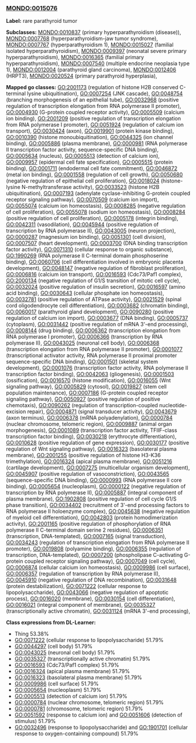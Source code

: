 
### [MONDO:0015076](http://purl.obolibrary.org/obo/MONDO_0015076)
**Label:** rare parathyroid tumor

**Subclasses:** [MONDO:0010837](http://purl.obolibrary.org/obo/MONDO_0010837) (primary hyperparathyroidism (disease)), [MONDO:0007768](http://purl.obolibrary.org/obo/MONDO_0007768) (hyperparathyroidism-jaw tumor syndrome), [MONDO:0007767](http://purl.obolibrary.org/obo/MONDO_0007767) (hyperparathyroidism 1), [MONDO:0015027](http://purl.obolibrary.org/obo/MONDO_0015027) (familial isolated hyperparathyroidism), [MONDO:0009397](http://purl.obolibrary.org/obo/MONDO_0009397) (neonatal severe primary hyperparathyroidism), [MONDO:0016365](http://purl.obolibrary.org/obo/MONDO_0016365) (familial primary hyperparathyroidism), [MONDO:0007540](http://purl.obolibrary.org/obo/MONDO_0007540) (multiple endocrine neoplasia type 1), [MONDO:0012004](http://purl.obolibrary.org/obo/MONDO_0012004) (parathyroid gland carcinoma), [MONDO:0012406](http://purl.obolibrary.org/obo/MONDO_0012406) (HRPT3), [MONDO:0020524](http://purl.obolibrary.org/obo/MONDO_0020524) (primary parathyroid hyperplasia), 

**Mapped go classes:** [GO:2001173](http://purl.obolibrary.org/obo/GO_2001173) (regulation of histone H2B conserved C-terminal lysine ubiquitination), [GO:0007254](http://purl.obolibrary.org/obo/GO_0007254) (JNK cascade), [GO:0048754](http://purl.obolibrary.org/obo/GO_0048754) (branching morphogenesis of an epithelial tube), [GO:0032968](http://purl.obolibrary.org/obo/GO_0032968) (positive regulation of transcription elongation from RNA polymerase II promoter), [GO:0004930](http://purl.obolibrary.org/obo/GO_0004930) (G-protein coupled receptor activity), [GO:0005509](http://purl.obolibrary.org/obo/GO_0005509) (calcium ion binding), [GO:2001209](http://purl.obolibrary.org/obo/GO_2001209) (positive regulation of transcription elongation from RNA polymerase I promoter), [GO:0051924](http://purl.obolibrary.org/obo/GO_0051924) (regulation of calcium ion transport), [GO:0030424](http://purl.obolibrary.org/obo/GO_0030424) (axon), [GO:0019901](http://purl.obolibrary.org/obo/GO_0019901) (protein kinase binding), [GO:0010390](http://purl.obolibrary.org/obo/GO_0010390) (histone monoubiquitination), [GO:0044325](http://purl.obolibrary.org/obo/GO_0044325) (ion channel binding), [GO:0005886](http://purl.obolibrary.org/obo/GO_0005886) (plasma membrane), [GO:0000981](http://purl.obolibrary.org/obo/GO_0000981) (RNA polymerase II transcription factor activity, sequence-specific DNA binding), [GO:0005634](http://purl.obolibrary.org/obo/GO_0005634) (nucleus), [GO:0005513](http://purl.obolibrary.org/obo/GO_0005513) (detection of calcium ion), [GO:0009957](http://purl.obolibrary.org/obo/GO_0009957) (epidermal cell fate specification), [GO:0005515](http://purl.obolibrary.org/obo/GO_0005515) (protein binding), [GO:0001711](http://purl.obolibrary.org/obo/GO_0001711) (endodermal cell fate commitment), [GO:0046872](http://purl.obolibrary.org/obo/GO_0046872) (metal ion binding), [GO:0001558](http://purl.obolibrary.org/obo/GO_0001558) (regulation of cell growth), [GO:0050680](http://purl.obolibrary.org/obo/GO_0050680) (negative regulation of epithelial cell proliferation), [GO:0018024](http://purl.obolibrary.org/obo/GO_0018024) (histone-lysine N-methyltransferase activity), [GO:0033523](http://purl.obolibrary.org/obo/GO_0033523) (histone H2B ubiquitination), [GO:0007193](http://purl.obolibrary.org/obo/GO_0007193) (adenylate cyclase-inhibiting G-protein coupled receptor signaling pathway), [GO:0070509](http://purl.obolibrary.org/obo/GO_0070509) (calcium ion import), [GO:0055074](http://purl.obolibrary.org/obo/GO_0055074) (calcium ion homeostasis), [GO:0008285](http://purl.obolibrary.org/obo/GO_0008285) (negative regulation of cell proliferation), [GO:0055078](http://purl.obolibrary.org/obo/GO_0055078) (sodium ion homeostasis), [GO:0008284](http://purl.obolibrary.org/obo/GO_0008284) (positive regulation of cell proliferation), [GO:0005178](http://purl.obolibrary.org/obo/GO_0005178) (integrin binding), [GO:0042311](http://purl.obolibrary.org/obo/GO_0042311) (vasodilation), [GO:0045944](http://purl.obolibrary.org/obo/GO_0045944) (positive regulation of transcription by RNA polymerase II), [GO:0043005](http://purl.obolibrary.org/obo/GO_0043005) (neuron projection), [GO:0000287](http://purl.obolibrary.org/obo/GO_0000287) (magnesium ion binding), [GO:0051301](http://purl.obolibrary.org/obo/GO_0051301) (cell division), [GO:0007507](http://purl.obolibrary.org/obo/GO_0007507) (heart development), [GO:0003700](http://purl.obolibrary.org/obo/GO_0003700) (DNA binding transcription factor activity), [GO:0071310](http://purl.obolibrary.org/obo/GO_0071310) (cellular response to organic substance), [GO:1990269](http://purl.obolibrary.org/obo/GO_1990269) (RNA polymerase II C-terminal domain phosphoserine binding), [GO:0060706](http://purl.obolibrary.org/obo/GO_0060706) (cell differentiation involved in embryonic placenta development), [GO:0048147](http://purl.obolibrary.org/obo/GO_0048147) (negative regulation of fibroblast proliferation), [GO:0006816](http://purl.obolibrary.org/obo/GO_0006816) (calcium ion transport), [GO:0016593](http://purl.obolibrary.org/obo/GO_0016593) (Cdc73/Paf1 complex), [GO:2000134](http://purl.obolibrary.org/obo/GO_2000134) (negative regulation of G1/S transition of mitotic cell cycle), [GO:0032024](http://purl.obolibrary.org/obo/GO_0032024) (positive regulation of insulin secretion), [GO:0016597](http://purl.obolibrary.org/obo/GO_0016597) (amino acid binding), [GO:0030643](http://purl.obolibrary.org/obo/GO_0030643) (cellular phosphate ion homeostasis), [GO:0032781](http://purl.obolibrary.org/obo/GO_0032781) (positive regulation of ATPase activity), [GO:0021529](http://purl.obolibrary.org/obo/GO_0021529) (spinal cord oligodendrocyte cell differentiation), [GO:0003682](http://purl.obolibrary.org/obo/GO_0003682) (chromatin binding), [GO:0060017](http://purl.obolibrary.org/obo/GO_0060017) (parathyroid gland development), [GO:0090280](http://purl.obolibrary.org/obo/GO_0090280) (positive regulation of calcium ion import), [GO:0003677](http://purl.obolibrary.org/obo/GO_0003677) (DNA binding), [GO:0005737](http://purl.obolibrary.org/obo/GO_0005737) (cytoplasm), [GO:0031442](http://purl.obolibrary.org/obo/GO_0031442) (positive regulation of mRNA 3'-end processing), [GO:0008144](http://purl.obolibrary.org/obo/GO_0008144) (drug binding), [GO:0006362](http://purl.obolibrary.org/obo/GO_0006362) (transcription elongation from RNA polymerase I promoter), [GO:0006366](http://purl.obolibrary.org/obo/GO_0006366) (transcription by RNA polymerase II), [GO:0043025](http://purl.obolibrary.org/obo/GO_0043025) (neuronal cell body), [GO:0006368](http://purl.obolibrary.org/obo/GO_0006368) (transcription elongation from RNA polymerase II promoter), [GO:0001077](http://purl.obolibrary.org/obo/GO_0001077) (transcriptional activator activity, RNA polymerase II proximal promoter sequence-specific DNA binding), [GO:0001501](http://purl.obolibrary.org/obo/GO_0001501) (skeletal system development), [GO:0001076](http://purl.obolibrary.org/obo/GO_0001076) (transcription factor activity, RNA polymerase II transcription factor binding), [GO:0042063](http://purl.obolibrary.org/obo/GO_0042063) (gliogenesis), [GO:0001503](http://purl.obolibrary.org/obo/GO_0001503) (ossification), [GO:0016570](http://purl.obolibrary.org/obo/GO_0016570) (histone modification), [GO:0016055](http://purl.obolibrary.org/obo/GO_0016055) (Wnt signaling pathway), [GO:0005829](http://purl.obolibrary.org/obo/GO_0005829) (cytosol), [GO:0019827](http://purl.obolibrary.org/obo/GO_0019827) (stem cell population maintenance), [GO:0007186](http://purl.obolibrary.org/obo/GO_0007186) (G-protein coupled receptor signaling pathway), [GO:0050927](http://purl.obolibrary.org/obo/GO_0050927) (positive regulation of positive chemotaxis), [GO:0090262](http://purl.obolibrary.org/obo/GO_0090262) (regulation of transcription-coupled nucleotide-excision repair), [GO:0004871](http://purl.obolibrary.org/obo/GO_0004871) (signal transducer activity), [GO:0043679](http://purl.obolibrary.org/obo/GO_0043679) (axon terminus), [GO:0006378](http://purl.obolibrary.org/obo/GO_0006378) (mRNA polyadenylation), [GO:0000784](http://purl.obolibrary.org/obo/GO_0000784) (nuclear chromosome, telomeric region), [GO:0009887](http://purl.obolibrary.org/obo/GO_0009887) (animal organ morphogenesis), [GO:0001089](http://purl.obolibrary.org/obo/GO_0001089) (transcription factor activity, TFIIF-class transcription factor binding), [GO:0030218](http://purl.obolibrary.org/obo/GO_0030218) (erythrocyte differentiation), [GO:0010628](http://purl.obolibrary.org/obo/GO_0010628) (positive regulation of gene expression), [GO:0030177](http://purl.obolibrary.org/obo/GO_0030177) (positive regulation of Wnt signaling pathway), [GO:0016323](http://purl.obolibrary.org/obo/GO_0016323) (basolateral plasma membrane), [GO:2001255](http://purl.obolibrary.org/obo/GO_2001255) (positive regulation of histone H3-K36 trimethylation), [GO:0016324](http://purl.obolibrary.org/obo/GO_0016324) (apical plasma membrane), [GO:0051216](http://purl.obolibrary.org/obo/GO_0051216) (cartilage development), [GO:0007275](http://purl.obolibrary.org/obo/GO_0007275) (multicellular organism development), [GO:0045907](http://purl.obolibrary.org/obo/GO_0045907) (positive regulation of vasoconstriction), [GO:0043565](http://purl.obolibrary.org/obo/GO_0043565) (sequence-specific DNA binding), [GO:0000993](http://purl.obolibrary.org/obo/GO_0000993) (RNA polymerase II core binding), [GO:0005654](http://purl.obolibrary.org/obo/GO_0005654) (nucleoplasm), [GO:0000122](http://purl.obolibrary.org/obo/GO_0000122) (negative regulation of transcription by RNA polymerase II), [GO:0005887](http://purl.obolibrary.org/obo/GO_0005887) (integral component of plasma membrane), [GO:1902808](http://purl.obolibrary.org/obo/GO_1902808) (positive regulation of cell cycle G1/S phase transition), [GO:0034402](http://purl.obolibrary.org/obo/GO_0034402) (recruitment of 3'-end processing factors to RNA polymerase II holoenzyme complex), [GO:0045638](http://purl.obolibrary.org/obo/GO_0045638) (negative regulation of myeloid cell differentiation), [GO:0042803](http://purl.obolibrary.org/obo/GO_0042803) (protein homodimerization activity), [GO:2001165](http://purl.obolibrary.org/obo/GO_2001165) (positive regulation of phosphorylation of RNA polymerase II C-terminal domain serine 2 residues), [GO:0006351](http://purl.obolibrary.org/obo/GO_0006351) (transcription, DNA-templated), [GO:0007165](http://purl.obolibrary.org/obo/GO_0007165) (signal transduction), [GO:0034243](http://purl.obolibrary.org/obo/GO_0034243) (regulation of transcription elongation from RNA polymerase II promoter), [GO:0019808](http://purl.obolibrary.org/obo/GO_0019808) (polyamine binding), [GO:0006355](http://purl.obolibrary.org/obo/GO_0006355) (regulation of transcription, DNA-templated), [GO:0007200](http://purl.obolibrary.org/obo/GO_0007200) (phospholipase C-activating G-protein coupled receptor signaling pathway), [GO:0007049](http://purl.obolibrary.org/obo/GO_0007049) (cell cycle), [GO:0006874](http://purl.obolibrary.org/obo/GO_0006874) (cellular calcium ion homeostasis), [GO:0009986](http://purl.obolibrary.org/obo/GO_0009986) (cell surface), [GO:0006357](http://purl.obolibrary.org/obo/GO_0006357) (regulation of transcription by RNA polymerase II), [GO:0045910](http://purl.obolibrary.org/obo/GO_0045910) (negative regulation of DNA recombination), [GO:0031648](http://purl.obolibrary.org/obo/GO_0031648) (protein destabilization), [GO:0071222](http://purl.obolibrary.org/obo/GO_0071222) (cellular response to lipopolysaccharide), [GO:0043066](http://purl.obolibrary.org/obo/GO_0043066) (negative regulation of apoptotic process), [GO:0016020](http://purl.obolibrary.org/obo/GO_0016020) (membrane), [GO:0030154](http://purl.obolibrary.org/obo/GO_0030154) (cell differentiation), [GO:0016021](http://purl.obolibrary.org/obo/GO_0016021) (integral component of membrane), [GO:0035327](http://purl.obolibrary.org/obo/GO_0035327) (transcriptionally active chromatin), [GO:0031124](http://purl.obolibrary.org/obo/GO_0031124) (mRNA 3'-end processing), 

**Class expressions from DL-Learner:**

- Thing 53.38%
- [GO:0071222](http://purl.obolibrary.org/obo/GO_0071222) (cellular response to lipopolysaccharide) 51.79%
- [GO:0044297](http://purl.obolibrary.org/obo/GO_0044297) (cell body) 51.79%
- [GO:0043025](http://purl.obolibrary.org/obo/GO_0043025) (neuronal cell body) 51.79%
- [GO:0035327](http://purl.obolibrary.org/obo/GO_0035327) (transcriptionally active chromatin) 51.79%
- [GO:0016593](http://purl.obolibrary.org/obo/GO_0016593) (Cdc73/Paf1 complex) 51.79%
- [GO:0016324](http://purl.obolibrary.org/obo/GO_0016324) (apical plasma membrane) 51.79%
- [GO:0016323](http://purl.obolibrary.org/obo/GO_0016323) (basolateral plasma membrane) 51.79%
- [GO:0009986](http://purl.obolibrary.org/obo/GO_0009986) (cell surface) 51.79%
- [GO:0005654](http://purl.obolibrary.org/obo/GO_0005654) (nucleoplasm) 51.79%
- [GO:0005513](http://purl.obolibrary.org/obo/GO_0005513) (detection of calcium ion) 51.79%
- [GO:0000784](http://purl.obolibrary.org/obo/GO_0000784) (nuclear chromosome, telomeric region) 51.79%
- [GO:0000781](http://purl.obolibrary.org/obo/GO_0000781) (chromosome, telomeric region) 51.79%
- [GO:0051592](http://purl.obolibrary.org/obo/GO_0051592) (response to calcium ion) and [GO:0051606](http://purl.obolibrary.org/obo/GO_0051606) (detection of stimulus) 51.79%
- [GO:0032496](http://purl.obolibrary.org/obo/GO_0032496) (response to lipopolysaccharide) and [GO:1901701](http://purl.obolibrary.org/obo/GO_1901701) (cellular response to oxygen-containing compound) 51.79%


